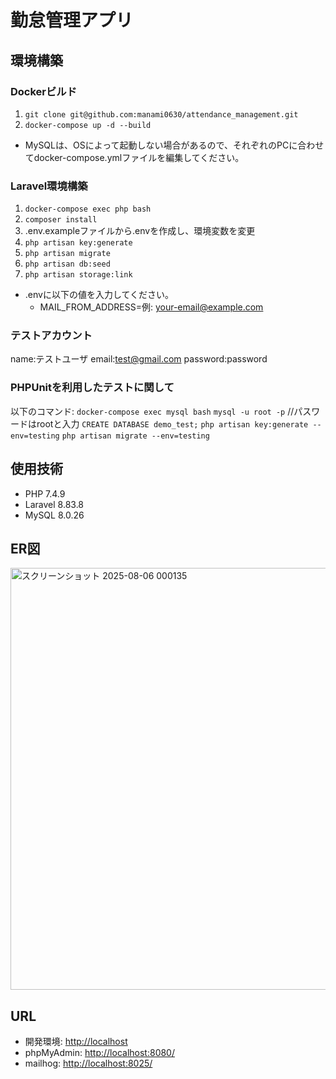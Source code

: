 # 勤怠管理アプリ

## 環境構築

### Dockerビルド
1. `git clone git@github.com:manami0630/attendance_management.git`
2. `docker-compose up -d --build`

* MySQLは、OSによって起動しない場合があるので、それぞれのPCに合わせてdocker-compose.ymlファイルを編集してください。

### Laravel環境構築
1. `docker-compose exec php bash`
2. `composer install`
3. .env.exampleファイルから.envを作成し、環境変数を変更
4. `php artisan key:generate`
5. `php artisan migrate`
6. `php artisan db:seed`
7. `php artisan storage:link`

* .envに以下の値を入力してください。
   - MAIL_FROM_ADDRESS=例: your-email@example.com

 ### テストアカウント
 name:テストユーザ
 email:test@gmail.com
 password:password

 ### PHPUnitを利用したテストに関して
 以下のコマンド:
 `docker-compose exec mysql bash`
 `mysql -u root -p`
 //パスワードはrootと入力
 `CREATE DATABASE demo_test;`
 `php artisan key:generate --env=testing`
 `php artisan migrate --env=testing`
 
## 使用技術
- PHP 7.4.9
- Laravel 8.83.8
- MySQL 8.0.26

## ER図
<img width="808" height="675" alt="スクリーンショット 2025-08-06 000135" src="https://github.com/user-attachments/assets/db1674c8-b4db-439b-9152-456edf3f9a2e" />

## URL
- 開発環境: [http://localhost](http://localhost)
- phpMyAdmin: [http://localhost:8080/](http://localhost:8080/)
- mailhog:  [http://localhost:8025/](http://localhost:8025/)
